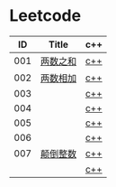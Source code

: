 # Leetcode

|ID|Title|c++|
|----|--------|--------|
|001|[两数之和](Code/1.两数之和.md)|[c++](/Code/001.md)|
|002|[两数相加](https://leetcode-cn.com/problems/add-two-numbers/description/)|[c++](/Code/002.md)|
|003|[]()|[c++]()|
|004|[]()|[c++]()|
|005|[]()|[c++]()|
|006|[]()|[c++]()|
|007|[颠倒整数](https://leetcode-cn.com/problems/reverse-integer/description/)|[c++](/Code/007.md)|
||[]()|[c++]()|
